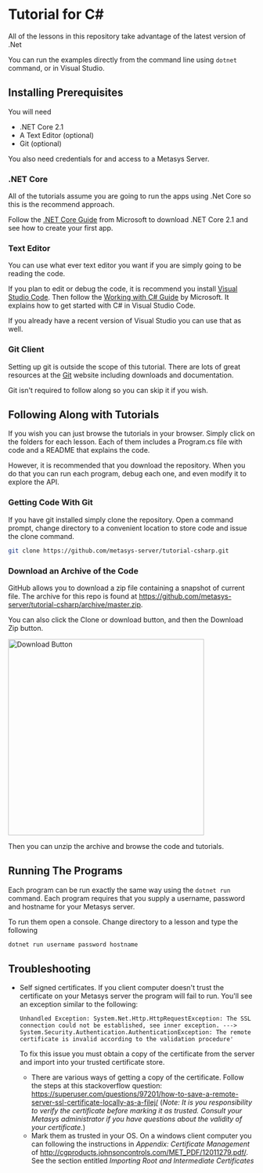 # Tutorial for C\#

All of the lessons in this repository take advantage of the latest version of .Net

You can run the examples directly from the command line using `dotnet` command, or
in Visual Studio.

## Installing Prerequisites

You will need

* .NET Core 2.1
* A Text Editor (optional)
* Git (optional)

You also need credentials for and access to a Metasys Server.

### .NET Core

All of the tutorials assume you are going to run the apps using .Net Core so this is the recommend approach.

Follow the [.NET Core Guide](https://docs.microsoft.com/en-us/dotnet/core/) from Microsoft to download .NET Core 2.1
and see how to create your first app.

### Text Editor

You can use what ever text editor you want if you are simply going to be reading the code.

If you plan to edit or debug the code, it is recommend you install [Visual
Studio Code](https://code.visualstudio.com/). Then follow the [Working with C# Guide](https://code.visualstudio.com/docs/languages/csharp) by 
Microsoft. It explains how to get started with C# in Visual Studio Code.

If you already have a recent version of Visual Studio you can use that as well.

### Git Client

Setting up git is outside the scope of this tutorial. There are lots of great resources 
at the [Git](https://git-scm.com/) website including downloads and documentation.

Git isn't required to follow along so you can skip it if you wish.

## Following Along with Tutorials

If you wish you can just browse the tutorials in your browser. Simply click on the folders
for each lesson. Each of them includes a Program.cs file with code and a README that explains
the code.

However, it is recommended that you download the repository. When you do that you can
run each program, debug each one, and even modify it to explore the API.

### Getting Code With Git

If you have git installed simply clone the repository. Open a command prompt,
change directory to a convenient location to store code and issue the clone command.

```bash
git clone https://github.com/metasys-server/tutorial-csharp.git
```

### Download an Archive of the Code

GitHub allows you to download a zip file containing a snapshot of current file.
The archive for this repo is found at <https://github.com/metasys-server/tutorial-csharp/archive/master.zip>.

You can also click the Clone or download button, and then the Download Zip button.

<img src="./images/DownloadImageCropped.png" alt="Download Button" width=400px/>

Then you can unzip the archive and browse the code and tutorials.

## Running The Programs

Each program can be run exactly the same way using the `dotnet run` command.
Each program requires that you supply a username, password and hostname for your
Metasys server.

To run them open a console. Change directory to a lesson and type the following

```bash
dotnet run username password hostname
```

## Troubleshooting

* Self signed certificates. If you client computer doesn't trust the certificate on your Metasys server the program will fail to run. You'll see an exception similar to the following:

  ```shell
  Unhandled Exception: System.Net.Http.HttpRequestException: The SSL connection could not be established, see inner exception. ---> System.Security.Authentication.AuthenticationException: The remote certificate is invalid according to the validation procedure'
  ```

  To fix this issue you must obtain a copy of the certificate from the server and import into your trusted certificate store.

  * There are various ways of getting a copy of the certificate. Follow the steps at this stackoverflow question: <https://superuser.com/questions/97201/how-to-save-a-remote-server-ssl-certificate-locally-as-a-filej/> (*Note: It is you responsibility to verify the certificate before marking it as trusted. Consult your Metasys administrator if you have questions about the validity of your certificate.*)
  * Mark them as trusted in your OS. On a windows client computer you can following the instructions in *Appendix: Certificate Management* of <http://cgproducts.johnsoncontrols.com/MET_PDF/12011279.pdf/>. See the section entitled *Importing Root and Intermediate Certificates*
